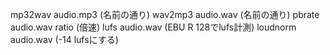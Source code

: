 mp32wav audio.mp3 (名前の通り)
wav2mp3 audio.wav (名前の通り)
pbrate audio.wav ratio (倍速)
lufs audio.wav (EBU R 128でlufs計測)
loudnorm audio.wav (-14 lufsにする)